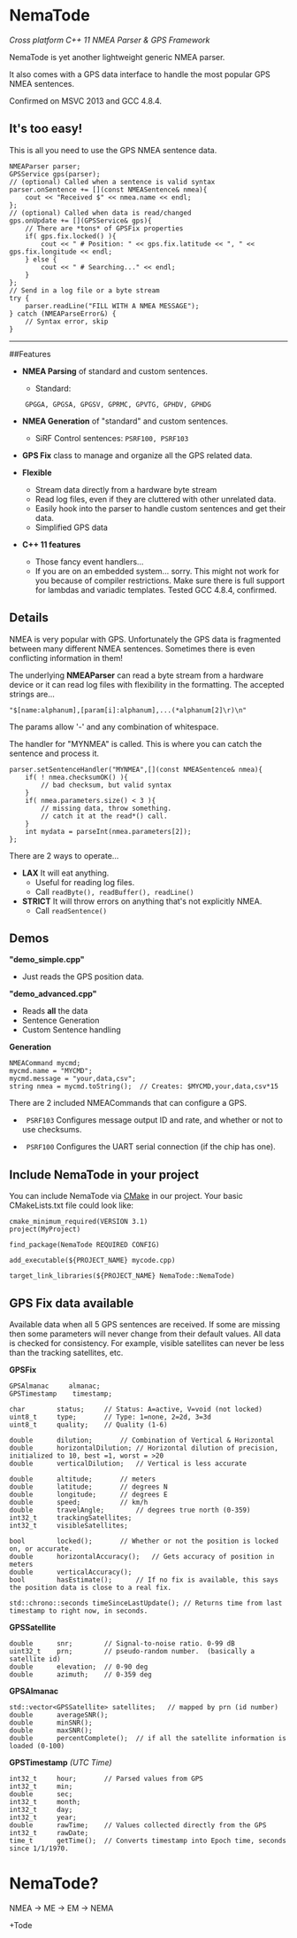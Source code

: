 # NemaTode

*Cross platform C++ 11 NMEA Parser & GPS Framework*

NemaTode is yet another lightweight generic NMEA parser.

It also comes with a GPS data interface to handle the most popular GPS NMEA sentences.

Confirmed on MSVC 2013 and GCC 4.8.4.

## It's too easy!
This is all you need to use the GPS NMEA sentence data.


    NMEAParser parser;
    GPSService gps(parser);
    // (optional) Called when a sentence is valid syntax
    parser.onSentence += [](const NMEASentence& nmea){
        cout << "Received $" << nmea.name << endl;
    };
    // (optional) Called when data is read/changed
    gps.onUpdate += [](GPSService& gps){
        // There are *tons* of GPSFix properties
        if( gps.fix.locked() ){
            cout << " # Position: " << gps.fix.latitude << ", " << gps.fix.longitude << endl;
        } else {
            cout << " # Searching..." << endl;
        }
    };
    // Send in a log file or a byte stream
    try {
        parser.readLine("FILL WITH A NMEA MESSAGE");
    } catch (NMEAParseError&) {
        // Syntax error, skip
    }
    

    
    

      

----
##Features

* **NMEA Parsing** of standard and custom sentences.

  - Standard:
```` 
    GPGGA, GPGSA, GPGSV, GPRMC, GPVTG, GPHDV, GPHDG
````

* **NMEA Generation** of "standard" and custom sentences.
  - SiRF Control sentences: ```` PSRF100, PSRF103 ````

* **GPS Fix** class to manage and organize all the GPS related data.


* **Flexible**
   - Stream data directly from a hardware byte stream
   - Read log files, even if they are cluttered with other unrelated data.
   - Easily hook into the parser to handle custom sentences and get their data.
   - Simplified GPS data
    
* **C++ 11 features**
   - Those fancy event handlers...
   - If you are on an embedded system... sorry. This might not work for you because of compiler restrictions. Make sure there is full support for lambdas and variadic templates. Tested GCC 4.8.4, confirmed.

## Details
NMEA is very popular with GPS. Unfortunately the GPS data is fragmented
between many different NMEA sentences. Sometimes there is even conflicting 
information in them!

The underlying **NMEAParser** can read a byte stream from a hardware device or 
it can read log files with flexibility in the formatting. The accepted strings are...

````
"$[name:alphanum],[param[i]:alphanum],...(*alphanum[2]\r)\n"
````

The params allow '-' and any combination of whitespace.

The handler for "MYNMEA" is called. This is where you can catch the sentence and process it.

    parser.setSentenceHandler("MYNMEA",[](const NMEASentence& nmea){
        if( ! nmea.checksumOK() ){
            // bad checksum, but valid syntax
        }
        if( nmea.parameters.size() < 3 ){
            // missing data, throw something.
            // catch it at the read*() call.
        }
        int mydata = parseInt(nmea.parameters[2]);
    };



There are 2 ways to operate...

* **LAX**  It will eat anything.
    - Useful for reading log files.
    - Call ````readByte(), readBuffer(), readLine()````
* **STRICT**   It will throw errors on anything that's not explicitly NMEA.
    - Call ```` readSentence() ````


## Demos
**"demo_simple.cpp"**

 * Just reads the GPS position data.


**"demo_advanced.cpp"**

 * Reads **all** the data
 * Sentence Generation
 * Custom Sentence handling

**Generation**
    
    NMEACommand mycmd;
    mycmd.name = "MYCMD";
    mycmd.message = "your,data,csv";
    string nmea = mycmd.toString();  // Creates: $MYCMD,your,data,csv*15


There are 2 included NMEACommands that can configure a GPS.

 * ```` PSRF103```` Configures message output ID and rate, and whether or not to use checksums.

 * ```` PSRF100```` Configures the UART serial connection (if the chip has one).


## Include NemaTode in your project
You can include NemaTode via [CMake](https://cmake.org) in our project.
Your basic CMakeLists.txt file could look like:

    cmake_minimum_required(VERSION 3.1)
    project(MyProject)

    find_package(NemaTode REQUIRED CONFIG)

    add_executable(${PROJECT_NAME} mycode.cpp)

    target_link_libraries(${PROJECT_NAME} NemaTode::NemaTode)


## GPS Fix data available
Available data when all 5 GPS sentences are received. If some are missing then some parameters will never change from their default values.
All data is checked for consistency. For example, visible satellites can never be less than the tracking satellites, etc.


**GPSFix**

    GPSAlmanac     almanac;
    GPSTimestamp 	timestamp;

    char 		status;		// Status: A=active, V=void (not locked)
    uint8_t 	type;		// Type: 1=none, 2=2d, 3=3d
    uint8_t 	quality;	// Quality (1-6) 

    double 		dilution;		// Combination of Vertical & Horizontal
    double 		horizontalDilution;	// Horizontal dilution of precision, initialized to 10, best =1, worst = >20
    double 		verticalDilution;	// Vertical is less accurate

    double 		altitude;		// meters
    double 		latitude;		// degrees N
    double 		longitude;		// degrees E
    double 		speed;			// km/h
    double 		travelAngle;		// degrees true north (0-359)
    int32_t 	trackingSatellites;
    int32_t 	visibleSatellites;

    bool 		locked();		// Whether or not the position is locked on, or accurate.
    double 		horizontalAccuracy();	// Gets accuracy of position in meters
    double 		verticalAccuracy();
    bool 		hasEstimate();		// If no fix is available, this says the position data is close to a real fix.
		
    std::chrono::seconds timeSinceLastUpdate();	// Returns time from last timestamp to right now, in seconds.
    

**GPSSatellite**

    double 		snr;		// Signal-to-noise ratio. 0-99 dB
    uint32_t 	prn;		// pseudo-random number.  (basically a satellite id)
    double 		elevation;	// 0-90 deg
    double 		azimuth;	// 0-359 deg


**GPSAlmanac**

    std::vector<GPSSatellite> satellites;	// mapped by prn (id number)
    double 		averageSNR(); 
    double 		minSNR();
    double 		maxSNR();
    double 		percentComplete();	// if all the satellite information is loaded (0-100)

		
**GPSTimestamp**    *(UTC Time)*

    int32_t 	hour;		// Parsed values from GPS
    int32_t 	min;		
    double 		sec;		
    int32_t 	month;		
    int32_t 	day;		
    int32_t 	year;		
    double 		rawTime;	// Values collected directly from the GPS
    int32_t 	rawDate;	
    time_t 		getTime();	// Converts timestamp into Epoch time, seconds since 1/1/1970.


# NemaTode?

NMEA -> ME -> EM -> NEMA

+Tode

